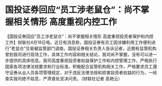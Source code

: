 # 国投证券回应“员工涉老鼠仓”：尚不掌握相关情形 高度重视内控工作

【国投证券回应“员工涉老鼠仓”：尚不掌握相关情形
高度重视投资者保护和内控工作】财联社4月18日电，近日有消息称，国投证券有员工因涉嫌利用工作便利进行“老鼠仓”交易被监管部门调查。国投证券相关负责人告诉记者，近期有监管机构曾到我司进行现场工作，具体工作内容和相关结论，我司尚不掌握，没有可以进一步提供的具体信息。我司高度重视投资者权益保护工作和内控管理工作，严格执行国家各项法律法规要求和行业标准，积极配合监管机构相关工作，严格要求员工遵守证券从业人员各项管理规定，对于违反法律法规和损害投资者权益的行为，一经查实我司绝不姑息，严肃查处坚决问责。（财联社记者
高艳云）

